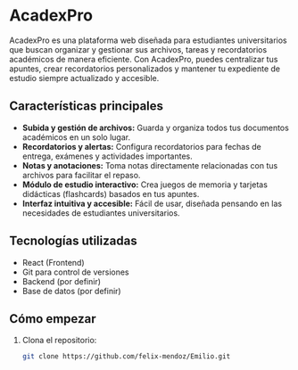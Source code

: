 # AcadexPro

AcadexPro es una plataforma web diseñada para estudiantes universitarios que buscan organizar y gestionar sus archivos, tareas y recordatorios académicos de manera eficiente. Con AcadexPro, puedes centralizar tus apuntes, crear recordatorios personalizados y mantener tu expediente de estudio siempre actualizado y accesible.

## Características principales

- **Subida y gestión de archivos:** Guarda y organiza todos tus documentos académicos en un solo lugar.
- **Recordatorios y alertas:** Configura recordatorios para fechas de entrega, exámenes y actividades importantes.
- **Notas y anotaciones:** Toma notas directamente relacionadas con tus archivos para facilitar el repaso.
- **Módulo de estudio interactivo:** Crea juegos de memoria y tarjetas didácticas (flashcards) basados en tus apuntes.
- **Interfaz intuitiva y accesible:** Fácil de usar, diseñada pensando en las necesidades de estudiantes universitarios.

## Tecnologías utilizadas

- React (Frontend)
- Git para control de versiones
- Backend (por definir)
- Base de datos (por definir)

## Cómo empezar

1. Clona el repositorio:
   ```bash
   git clone https://github.com/felix-mendoz/Emilio.git

